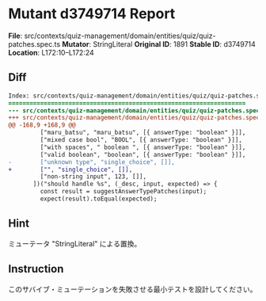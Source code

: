 # Mutant d3749714 Report

**File**: src/contexts/quiz-management/domain/entities/quiz/quiz-patches.spec.ts
**Mutator**: StringLiteral
**Original ID**: 1891
**Stable ID**: d3749714
**Location**: L172:10–L172:24

## Diff

```diff
Index: src/contexts/quiz-management/domain/entities/quiz/quiz-patches.spec.ts
===================================================================
--- src/contexts/quiz-management/domain/entities/quiz/quiz-patches.spec.ts	original
+++ src/contexts/quiz-management/domain/entities/quiz/quiz-patches.spec.ts	mutated #1891
@@ -168,9 +168,9 @@
         ["maru_batsu", "maru_batsu", [{ answerType: "boolean" }]],
         ["mixed case bool", "BOOL", [{ answerType: "boolean" }]],
         ["with spaces", " boolean ", [{ answerType: "boolean" }]],
         ["valid boolean", "boolean", [{ answerType: "boolean" }]],
-        ["unknown type", "single_choice", []],
+        ["", "single_choice", []],
         ["non-string input", 123, []],
       ])("should handle %s", (_desc, input, expected) => {
         const result = suggestAnswerTypePatches(input);
         expect(result).toEqual(expected);
```

## Hint

ミューテータ "StringLiteral" による置換。

## Instruction

このサバイブ・ミューテーションを失敗させる最小テストを設計してください。
